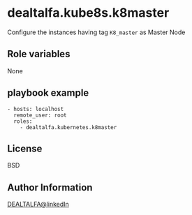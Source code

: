 # dealtalfa.kube8s.k8master
 
 Configure the instances having tag `K8_master` as Master Node

## Role variables

None

## playbook example

    - hosts: localhost
      remote_user: root
      roles:
        - dealtalfa.kubernetes.k8master

 License
-------

BSD

Author Information
------------------

[DEALTALFA@linkedIn](https://www.linkedin.com/in/deepak-yadav-588685127/)
